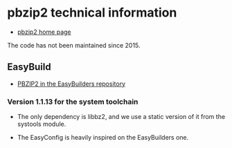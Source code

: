 # pbzip2 technical information

-   [pbzip2 home page](http://compression.great-site.net/pbzip2/)
    
The code has not been maintained since 2015.


## EasyBuild

-   [PBZIP2 in the EasyBuilders repository](https://github.com/easybuilders/easybuild-easyconfigs/tree/develop/easybuild/easyconfigs/p/PBZIP2)
    
### Version 1.1.13 for the system toolchain

-   The only dependency is libbz2, and we use a static version of it from the
    systools module.
    
-   The EasyConfig is heavily inspired on the EasyBuilders one.
